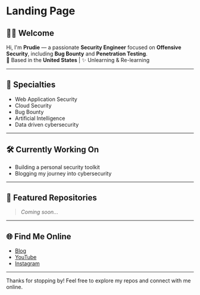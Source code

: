 # Landing Page

## 👋🏾 Welcome

Hi, I'm **Prudie** — a passionate **Security Engineer** focused on **Offensive Security**, including **Bug Bounty** and **Penetration Testing**.  
📍 Based in the **United States** | ✨ Unlearning & Re-learning

---

## 🔐 Specialties

- Web Application Security  
- Cloud Security  
- Bug Bounty
- Artificial Intelligence
- Data driven cybersecurity

---

## 🛠️ Currently Working On

- Building a personal security toolkit  
- Blogging my journey into cybersecurity  

---

## 🌟 Featured Repositories

> _Coming soon..._

---

## 🌐 Find Me Online

- [Blog](https://your-blog-link.com)  
- [YouTube](https://youtube.com/yourchannel)  
- [Instagram](https://instagram.com/yourhandle)  

---

Thanks for stopping by! Feel free to explore my repos and connect with me online.

